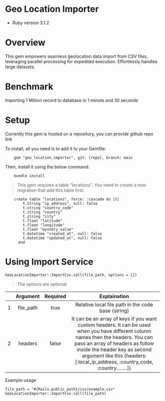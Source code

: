 # Geo Location Importer

* Ruby version 3.1.2

# Overview
This gem empowers seamless geolocation data import from CSV files, leveraging parallel processing for expedited execution. Effortlessly handles large datasets.

# Benchmark

Importing 1 Million record to database in 1 minute and 30 seconds

# Setup

Currently this gem is hosted on a repository, you can provide github repo link

To install, all you need is to add it to your Gemfile:

```
    gem "geo_location_importer", git: [repo], branch: main
```

Then, install it using the below command:

```
    bundle install
```

>This gem requires a table "locations". You need to create a new migration that add this table first:

```
    create_table "locations", force: :cascade do |t|
        t.string "ip_address", null: false
        t.string "country_code"
        t.string "country"
        t.string "city"
        t.float "latitude"
        t.float "longitude"
        t.float "mystery_value"
        t.datetime "created_at", null: false
        t.datetime "updated_at", null: false
      end
```


# Using Import Service


```
GeoLocationImporter::ImportCsv.call(file_path, options = {})
```

> The options are optional


|  | Argument | Required    | Explaination   |
| :---:   | :---:   | :---: | :---: |
|1| file_path | true   | Relative local file path in the code base (string)   |
|2| headers | false   | It can be an array of keys if you want custom headers. It can be used when you have different column names then the headers. You can pass an array of headers as follow inside the header key as second argument like this {headers: [:local_ip_address, :country_code, :country........]}|


Example usage
```
file_path = "#{Rails.public_path}/csv/example.csv"
GeoLocationImporter::ImportCsv.call(file_path)
```
